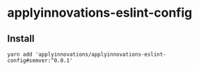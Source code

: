 # applyinnovations-eslint-config

## Install

```
yarn add 'applyinnovations/applyinnovations-eslint-config#semver:^0.0.1'
```
